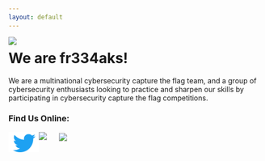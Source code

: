```yaml
---
layout: default
---
```


<img align="left" src="https://user-images.githubusercontent.com/33517160/150811038-f3c7133a-9c0c-4f3d-b78b-490ad6ec8401.png">

# We are fr334aks!
<p id="description">
    We are a multinational cybersecurity capture the flag team,
    and a group of cybersecurity enthusiasts looking to practice
    and sharpen our skills by participating in cybersecurity 
    capture the flag competitions.
</p>

[twitter]: https://twitter.com/fr334aks
[ctftime]: https://ctftime.org/team/112710
[github]: https://github.com/fr334aks

### Find Us Online:

[<img align="left" width="60px" src="https://raw.githubusercontent.com/0xRar/0xRar/6e5db5cb365f440a9150d180506af538a0640a85/icons/Twitter.svg"/>][twitter]
[<img align="center" width="40px" src="https://user-images.githubusercontent.com/33517160/150859856-c5f4bff1-ed63-4be0-a79e-03f134e54bd0.png"/>][ctftime]
[<img align="left" width="40px" src="https://user-images.githubusercontent.com/33517160/150856929-86ac5aba-b386-4d7e-ad2c-802005699f2c.png"/>][github]
